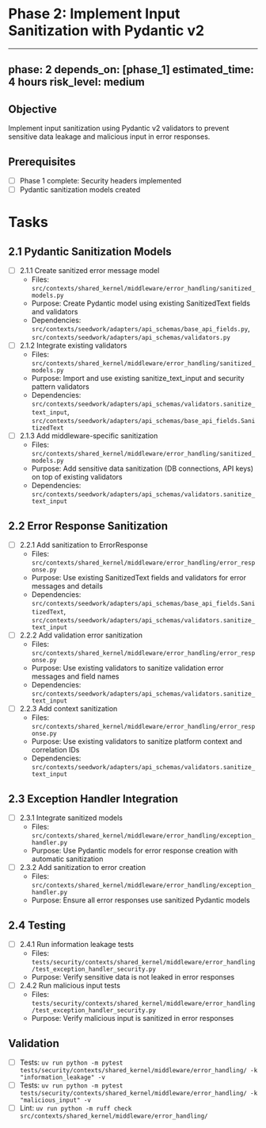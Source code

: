 # Phase 2: Implement Input Sanitization with Pydantic v2

---
phase: 2
depends_on: [phase_1]
estimated_time: 4 hours
risk_level: medium
---

## Objective
Implement input sanitization using Pydantic v2 validators to prevent sensitive data leakage and malicious input in error responses.

## Prerequisites
- [ ] Phase 1 complete: Security headers implemented
- [ ] Pydantic sanitization models created

# Tasks

## 2.1 Pydantic Sanitization Models
- [ ] 2.1.1 Create sanitized error message model
  - Files: `src/contexts/shared_kernel/middleware/error_handling/sanitized_models.py`
  - Purpose: Create Pydantic model using existing SanitizedText fields and validators
  - Dependencies: `src/contexts/seedwork/adapters/api_schemas/base_api_fields.py`, `src/contexts/seedwork/adapters/api_schemas/validators.py`
- [ ] 2.1.2 Integrate existing validators
  - Files: `src/contexts/shared_kernel/middleware/error_handling/sanitized_models.py`
  - Purpose: Import and use existing sanitize_text_input and security pattern validators
  - Dependencies: `src/contexts/seedwork/adapters/api_schemas/validators.sanitize_text_input`, `src/contexts/seedwork/adapters/api_schemas/base_api_fields.SanitizedText`
- [ ] 2.1.3 Add middleware-specific sanitization
  - Files: `src/contexts/shared_kernel/middleware/error_handling/sanitized_models.py`
  - Purpose: Add sensitive data sanitization (DB connections, API keys) on top of existing validators
  - Dependencies: `src/contexts/seedwork/adapters/api_schemas/validators.sanitize_text_input`

## 2.2 Error Response Sanitization
- [ ] 2.2.1 Add sanitization to ErrorResponse
  - Files: `src/contexts/shared_kernel/middleware/error_handling/error_response.py`
  - Purpose: Use existing SanitizedText fields and validators for error messages and details
  - Dependencies: `src/contexts/seedwork/adapters/api_schemas/base_api_fields.SanitizedText`, `src/contexts/seedwork/adapters/api_schemas/validators.sanitize_text_input`
- [ ] 2.2.2 Add validation error sanitization
  - Files: `src/contexts/shared_kernel/middleware/error_handling/error_response.py`
  - Purpose: Use existing validators to sanitize validation error messages and field names
  - Dependencies: `src/contexts/seedwork/adapters/api_schemas/validators.sanitize_text_input`
- [ ] 2.2.3 Add context sanitization
  - Files: `src/contexts/shared_kernel/middleware/error_handling/error_response.py`
  - Purpose: Use existing validators to sanitize platform context and correlation IDs
  - Dependencies: `src/contexts/seedwork/adapters/api_schemas/validators.sanitize_text_input`

## 2.3 Exception Handler Integration
- [ ] 2.3.1 Integrate sanitized models
  - Files: `src/contexts/shared_kernel/middleware/error_handling/exception_handler.py`
  - Purpose: Use Pydantic models for error response creation with automatic sanitization
- [ ] 2.3.2 Add sanitization to error creation
  - Files: `src/contexts/shared_kernel/middleware/error_handling/exception_handler.py`
  - Purpose: Ensure all error responses use sanitized Pydantic models

## 2.4 Testing
- [ ] 2.4.1 Run information leakage tests
  - Files: `tests/security/contexts/shared_kernel/middleware/error_handling/test_exception_handler_security.py`
  - Purpose: Verify sensitive data is not leaked in error responses
- [ ] 2.4.2 Run malicious input tests
  - Files: `tests/security/contexts/shared_kernel/middleware/error_handling/test_exception_handler_security.py`
  - Purpose: Verify malicious input is sanitized in error responses

## Validation
- [ ] Tests: `uv run python -m pytest tests/security/contexts/shared_kernel/middleware/error_handling/ -k "information_leakage" -v`
- [ ] Tests: `uv run python -m pytest tests/security/contexts/shared_kernel/middleware/error_handling/ -k "malicious_input" -v`
- [ ] Lint: `uv run python -m ruff check src/contexts/shared_kernel/middleware/error_handling/`
